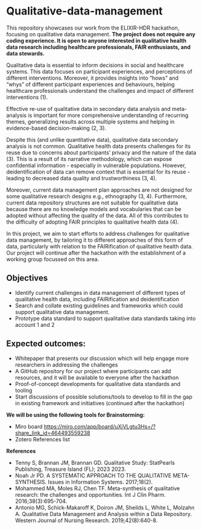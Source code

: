 # Qualitative-data-management
This repository showcases our work from the ELIXIR-HDR hackathon, focusing on qualitative data management. 
**The project does not require any coding experience. It is open to anyone interested in qualitative health data research including healthcare professionals, FAIR enthusiasts, and data stewards.**


Qualitative data is essential to inform decisions in social and healthcare systems. This data focuses on participant experiences, and perceptions of different interventions. Moreover, it provides insights into “hows” and “whys” of different participant experiences and behaviours, helping healthcare professionals understand the challenges and impact of different interventions (1).

Effective re-use of qualitative data in secondary data analysis and meta-analysis is important for more comprehensive understanding of recurring themes, generalizing results across multiple systems and helping in evidence-based decision-making (2, 3).

Despite this (and unlike quantitative data), qualitative data secondary analysis is not common. Qualitative health data presents challenges for its reuse due to concerns about participants’ privacy and the nature of the data (3). This is a result of its narrative methodology, which can expose confidential information - especially in vulnerable populations. However, deidentification of data can remove context that is essential for its reuse - leading to decreased data quality and trustworthiness (3, 4).

Moreover, current data management plan approaches are not designed for some qualitative research designs e.g., ethnography (3, 4). Furthermore, current data repository structures are not suitable for qualitative data because there are no knowledge models and vocabularies that can be adopted without affecting the quality of the data. All of this contributes to the difficulty of adopting FAIR principles to qualitative health data (4).

In this project, we aim to start efforts to address challenges for qualitative data management, by tailoring it to different approaches of this form of data, particularly with relation to the FAIRification of qualitative health data. Our project will continue after the hackathon with the establishment of a working group focussed on this area.

## Objectives
- Identify current challenges in data management of different types of qualitative health data, including FAIRification and deidentification
- Search and collate existing guidelines and frameworks which could support qualitative data management.
- Prototype data standard to support qualitative data standards taking into account 1 and 2
## Expected outcomes:
- Whitepaper that presents our discussion which will help engage more researchers in addressing the challenges
- A GitHub repository for our project where participants can add resources, and it will be available to everyone after the hackathon
- Proof-of-concept developments for qualitative data standards and tooling
- Start discussions of possible solutions/tools to develop to fill in the gap in existing framework and initiatives (continued after the hackathon)

**We will be using the following tools for Brainstorming:**
- Miro board
https://miro.com/app/board/uXjVLgtu3Hs=/?share_link_id=464493559238
- Zotero References list

**References**

- Tenny S, Brannan JM, Brannan GD. Qualitative Study: StatPearls Publishing, Treasure Island (FL); 2023 2023.
- Noah Jr PD. A SYSTEMATIC APPROACH TO THE QUALITATIVE META-SYNTHESIS. Issues in Information Systems. 2017;18(2).
- Mohammed MA, Moles RJ, Chen TF. Meta-synthesis of qualitative research: the challenges and opportunities. Int J Clin Pharm. 2016;38(3):695-704.
- Antonio MG, Schick-Makaroff K, Doiron JM, Sheilds L, White L, Molzahn A. Qualitative Data Management and Analysis within a Data Repository. Western Journal of Nursing Research. 2019;42(8):640-8.
